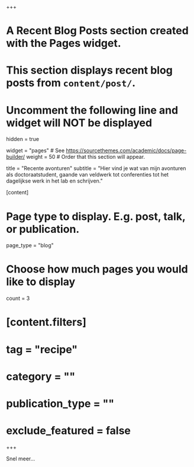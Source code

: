 +++
# A Recent Blog Posts section created with the Pages widget.
# This section displays recent blog posts from `content/post/`.

# Uncomment the following line and widget will NOT be displayed
hidden = true

widget = "pages"  # See https://sourcethemes.com/academic/docs/page-builder/
weight = 50  # Order that this section will appear.

title = "Recente avonturen"
subtitle = "Hier vind je wat van mijn avonturen als doctoraatstudent, gaande van veldwerk tot conferenties tot het dagelijkse werk in het lab en schrijven."

[content]
  # Page type to display. E.g. post, talk, or publication.
  page_type = "blog"
  
  # Choose how much pages you would like to display
  count = 3

#	[content.filters]
#    tag = "recipe"
#    category = ""
#    publication_type = ""
#    exclude_featured = false
+++

Snel meer...
